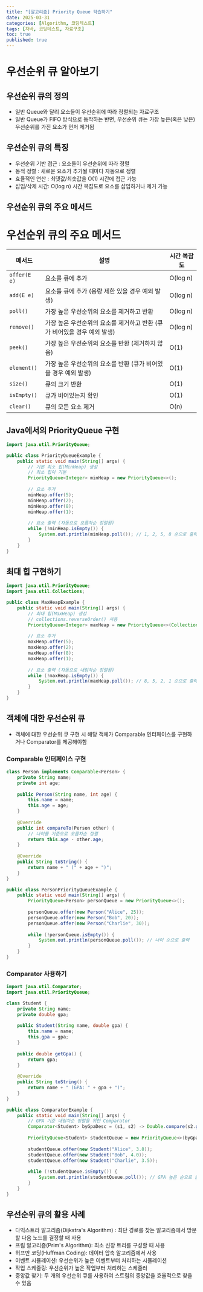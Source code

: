 ```yaml
---
title: "[알고리즘] Priority Queue 학습하기"
date: 2025-03-31
categories: [Algorithm, 코딩테스트]
tags: [자바, 코딩테스트, 자료구조]
toc: true
published: true
---
```


# 우선순위 큐 알아보기
## 우선순위 큐의 정의
- 일반 Queue와 달리 요소들이 우선순위에 따라 정렬되는 자료구조
- 일반 Queue가 FIFO 방식으로 동작하는 반면, 우선순위 큐는 가장 높은(혹은 낮은) 우선순위를 가진 요소가 먼저 제거됨

## 우선순위 큐의 특징
- 우선순위 기반 접근 : 요소들이 우선순위에 따라 정렬
- 동적 정렬 : 새로운 요소가 추가될 때마다 자동으로 정렬
- 효율적인 연산 : 최댓값/최솟값을 O(1) 시간에 접근 가능
- 삽입/삭제 시간: O(log n) 시간 복잡도로 요소를 삽입하거나 제거 가능

## 우선순위 큐의 주요 메서드
# 우선순위 큐의 주요 메서드

| 메서드 | 설명 | 시간 복잡도 |
|--------|------|------------|
| `offer(E e)` | 요소를 큐에 추가 | O(log n) |
| `add(E e)` | 요소를 큐에 추가 (용량 제한 있을 경우 예외 발생) | O(log n) |
| `poll()` | 가장 높은 우선순위의 요소를 제거하고 반환 | O(log n) |
| `remove()` | 가장 높은 우선순위의 요소를 제거하고 반환 (큐가 비어있을 경우 예외 발생) | O(log n) |
| `peek()` | 가장 높은 우선순위의 요소를 반환 (제거하지 않음) | O(1) |
| `element()` | 가장 높은 우선순위의 요소를 반환 (큐가 비어있을 경우 예외 발생) | O(1) |
| `size()` | 큐의 크기 반환 | O(1) |
| `isEmpty()` | 큐가 비어있는지 확인 | O(1) |
| `clear()` | 큐의 모든 요소 제거 | O(n) |

## Java에서의 PriorityQueue 구현
```java
import java.util.PriorityQueue;

public class PriorityQueueExample {
    public static void main(String[] args) {
        // 기본 최소 힙(MinHeap) 생성
        // 최소 힙이 기본
        PriorityQueue<Integer> minHeap = new PriorityQueue<>();
        
        // 요소 추가
        minHeap.offer(5);
        minHeap.offer(2);
        minHeap.offer(8);
        minHeap.offer(1);
        
        // 요소 출력 (자동으로 오름차순 정렬됨)
        while (!minHeap.isEmpty()) {
            System.out.println(minHeap.poll()); // 1, 2, 5, 8 순으로 출력
        }
    }
}

```

## 최대 힙 구현하기
```java
import java.util.PriorityQueue;
import java.util.Collections;

public class MaxHeapExample {
    public static void main(String[] args) {
        // 최대 힙(MaxHeap) 생성
        // collections.reverseOrder() 사용
        PriorityQueue<Integer> maxHeap = new PriorityQueue<>(Collections.reverseOrder());
        
        // 요소 추가
        maxHeap.offer(5);
        maxHeap.offer(2);
        maxHeap.offer(8);
        maxHeap.offer(1);
        
        // 요소 출력 (자동으로 내림차순 정렬됨)
        while (!maxHeap.isEmpty()) {
            System.out.println(maxHeap.poll()); // 8, 5, 2, 1 순으로 출력
        }
    }
}

```

## 객체에 대한 우선순위 큐
- 객체에 대한 우선순위 큐 구현 시  해당 객체가 Comparable 인터페이스를 구현하거나 Comparator를 제공해야함
### Comparable 인터페이스 구현
```java
class Person implements Comparable<Person> {
    private String name;
    private int age;
    
    public Person(String name, int age) {
        this.name = name;
        this.age = age;
    }
    
    @Override
    public int compareTo(Person other) {
        // 나이를 기준으로 오름차순 정렬
        return this.age - other.age;
    }
    
    @Override
    public String toString() {
        return name + " (" + age + ")";
    }
}

public class PersonPriorityQueueExample {
    public static void main(String[] args) {
        PriorityQueue<Person> personQueue = new PriorityQueue<>();
        
        personQueue.offer(new Person("Alice", 25));
        personQueue.offer(new Person("Bob", 20));
        personQueue.offer(new Person("Charlie", 30));
        
        while (!personQueue.isEmpty()) {
            System.out.println(personQueue.poll()); // 나이 순으로 출력
        }
    }
}

```

### Comparator 사용하기
```java
import java.util.Comparator;
import java.util.PriorityQueue;

class Student {
    private String name;
    private double gpa;
    
    public Student(String name, double gpa) {
        this.name = name;
        this.gpa = gpa;
    }
    
    public double getGpa() {
        return gpa;
    }
    
    @Override
    public String toString() {
        return name + " (GPA: " + gpa + ")";
    }
}

public class ComparatorExample {
    public static void main(String[] args) {
        // GPA 기준 내림차순 정렬을 위한 Comparator
        Comparator<Student> byGpaDesc = (s1, s2) -> Double.compare(s2.getGpa(), s1.getGpa());
        
        PriorityQueue<Student> studentQueue = new PriorityQueue<>(byGpaDesc);
        
        studentQueue.offer(new Student("Alice", 3.8));
        studentQueue.offer(new Student("Bob", 4.0));
        studentQueue.offer(new Student("Charlie", 3.5));
        
        while (!studentQueue.isEmpty()) {
            System.out.println(studentQueue.poll()); // GPA 높은 순으로 출력
        }
    }
}

```

## 우선순위 큐의 활용 사례
- 다익스트라 알고리즘(Dijkstra's Algorithm) : 최단 경로를 찾는 알고리즘에서 방문할 다음 노드를 결정할 때 사용
- 프림 알고리즘(Prim's Algorithm): 최소 신장 트리를 구성할 때 사용
- 허프만 코딩(Huffman Coding): 데이터 압축 알고리즘에서 사용
- 이벤트 시뮬레이션: 우선순위가 높은 이벤트부터 처리하는 시뮬레이션
- 작업 스케줄링: 우선순위가 높은 작업부터 처리하는 스케줄러
- 중앙값 찾기: 두 개의 우선순위 큐를 사용하여 스트림의 중앙값을 효율적으로 찾을 수 있음